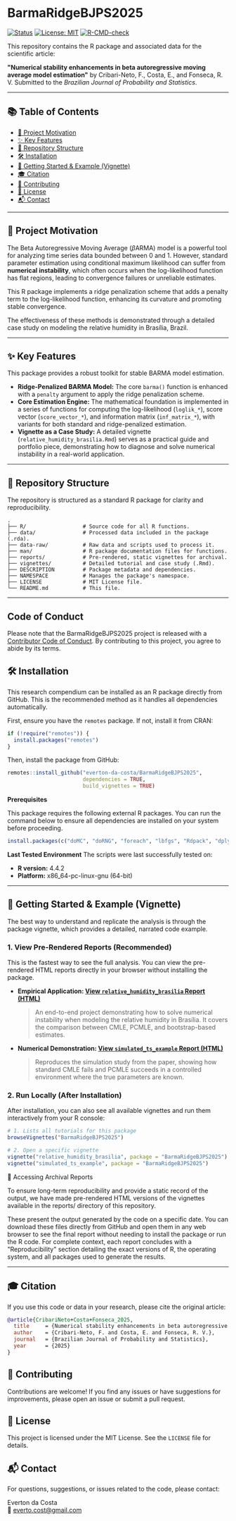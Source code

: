 # BarmaRidgeBJPS2025

[![Status](https://img.shields.io/badge/Status-Submitted-lightgrey.svg)](https://projecteuclid.org/journals/brazilian-journal-of-probability-and-statistics)
[![License: MIT](https://img.shields.io/badge/License-MIT-yellow.svg)](https://opensource.org/licenses/MIT)
[![R-CMD-check](https://github.com/Everton-da-Costa/BarmaRidgeBJPS2025/actions/workflows/R.yml/badge.svg)](https://github.com/Everton-da-Costa/BarmaRidgeBJPS2025/actions/workflows/R.yml)

This repository contains the R package and associated data for the scientific article:

**"Numerical stability enhancements in beta autoregressive moving average model estimation"** by Cribari-Neto, F., Costa, E., and Fonseca, R. V.
Submitted to the *Brazilian Journal of Probability and Statistics*. 

---

## 📚 Table of Contents

- [🎯 Project Motivation](#-project-motivation)
- [✨ Key Features](#-key-features)
- [📂 Repository Structure](#-repository-structure)
- [🛠️ Installation](#️-installation)
- [🚀 Getting Started & Example (Vignette)](#-getting-started--example-vignette)
- [🎓 Citation](#-citation)
- [🤝 Contributing](#-contributing)
- [📄 License](#-license)
- [📬 Contact](#-contact)

---

## 🎯 Project Motivation

The Beta Autoregressive Moving Average ($\beta$ARMA) model is a powerful tool for analyzing time series data bounded between 0 and 1. However, standard parameter estimation using conditional maximum likelihood can suffer from **numerical instability**, which often occurs when the log-likelihood function has flat regions, leading to convergence failures or unreliable estimates.

This R package implements a ridge penalization scheme that adds a penalty term to the log-likelihood function, enhancing its curvature and promoting stable convergence.

The effectiveness of these methods is demonstrated through a detailed case study on modeling the relative humidity in Brasília, Brazil. 

---

## ✨ Key Features

This package provides a robust toolkit for stable BARMA model estimation.

* **Ridge-Penalized BARMA Model:** The core `barma()` function is enhanced with a `penalty` argument to apply the ridge penalization scheme.
* **Core Estimation Engine:** The mathematical foundation is implemented in a series of functions for computing the log-likelihood (`loglik_*`), score vector (`score_vector_*`), and information matrix (`inf_matrix_*`), with variants for both standard and ridge-penalized estimation.
* **Vignette as a Case Study:** A detailed vignette (`relative_humidity_brasilia.Rmd`) serves as a practical guide and portfolio piece, demonstrating how to diagnose and solve numerical instability in a real-world application.

---

## 📂 Repository Structure

The repository is structured as a standard R package for clarity and reproducibility.

```plaintext
.
├── R/                  # Source code for all R functions.
├── data/               # Processed data included in the package (.rda).
├── data-raw/           # Raw data and scripts used to process it.
├── man/                # R package documentation files for functions.
├── reports/            # Pre-rendered, static vignettes for archival.
├── vignettes/          # Detailed tutorial and case study (.Rmd).
├── DESCRIPTION         # Package metadata and dependencies.
├── NAMESPACE           # Manages the package's namespace.
├── LICENSE             # MIT License file.
└── README.md           # This file.
```

---

## Code of Conduct

Please note that the BarmaRidgeBJPS2025 project is released with a [Contributor Code of Conduct](https://contributor-covenant.org/version/2/1/CODE_OF_CONDUCT.html). By contributing to this project, you agree to abide by its terms.

## 🛠️ Installation
This research compendium can be installed as an R package directly from GitHub. This is the recommended method as it handles all dependencies automatically.

First, ensure you have the `remotes` package. If not, install it from CRAN:

```R
if (!require("remotes")) {
  install.packages("remotes")
}
```

Then, install the package from GitHub:

```R
remotes::install_github("everton-da-costa/BarmaRidgeBJPS2025", 
                        dependencies = TRUE,
                        build_vignettes = TRUE)
```

**Prerequisites**

This package requires the following external R packages. You can run the command below to ensure all dependencies are installed on your system before proceeding.

```R
install.packages(c("doMC", "doRNG", "foreach", "lbfgs", "Rdpack", "dplyr", "ggplot2", "gridExtra", "zoo"))
```

**Last Tested Environment**
The scripts were last successfully tested on:

* **R version:** 4.4.2
* **Platform:** x86_64-pc-linux-gnu (64-bit)

---

## 🚀 Getting Started & Example (Vignette)

The best way to understand and replicate the analysis is through the
package vignette, which provides a detailed, narrated code example.

### 1. View Pre-Rendered Reports (Recommended)

This is the fastest way to see the full analysis. You can view the pre-rendered HTML reports directly in your browser without installing the package.

* **Empirical Application: [View `relative_humidity_brasilia` Report (HTML)](https://htmlpreview.github.io/?https://github.com/Everton-da-Costa/BarmaRidgeBJPS2025/blob/main/reports/relative_humidity_brasilia.html)**
    > An end-to-end project demonstrating how to solve numerical instability when modeling the relative humidity in Brasília. It covers the comparison between CMLE, PCMLE, and bootstrap-based estimates.

* **Numerical Demonstration: [View `simulated_ts_example` Report (HTML)](https://htmlpreview.github.io/?https://github.com/Everton-da-Costa/BarmaRidgeBJPS2025/blob/main/reports/simulated_ts_example.html)**
    > Reproduces the simulation study from the paper, showing how standard CMLE fails and PCMLE succeeds in a controlled environment where the true parameters are known.

### 2. Run Locally (After Installation)

After installation, you can also see all available vignettes and run them interactively from your R console:
    
```R
# 1. Lists all tutorials for this package
browseVignettes("BarmaRidgeBJPS2025")

# 2. Open a specific vignette
vignette("relative_humidity_brasilia", package = "BarmaRidgeBJPS2025")
vignette("simulated_ts_example", package = "BarmaRidgeBJPS2025")
```

📄 Accessing Archival Reports

To ensure long-term reproducibility and provide a static record of the output, we have made pre-rendered HTML versions of the vignettes available in the reports/ directory of this repository.

These present the output generated by the code on a specific date. You can download these files directly from GitHub and open them in any web browser to see the final report without needing to install the package or run the R code. For complete context, each report concludes with a "Reproducibility" section detailing the exact versions of R, the operating system, and all packages used to generate the results.

---

## 🎓 Citation

If you use this code or data in your research, please cite the original article:

```bibtex
@article{CribariNeto+Costa+Fonseca_2025,
  title     = {Numerical stability enhancements in beta autoregressive moving average model estimation},
  author    = {Cribari-Neto, F. and Costa, E. and Fonseca, R. V.},
  journal   = {Brazilian Journal of Probability and Statistics},
  year      = {2025}
}
```

## 🤝 Contributing
Contributions are welcome! If you find any issues or have suggestions for improvements, please open an issue or submit a pull request.

## 📄 License
This project is licensed under the MIT License. See the `LICENSE` file for details.

## 📬 Contact
For questions, suggestions, or issues related to the code, please contact:

Everton da Costa  
📧 everto.cost@gmail.com 
